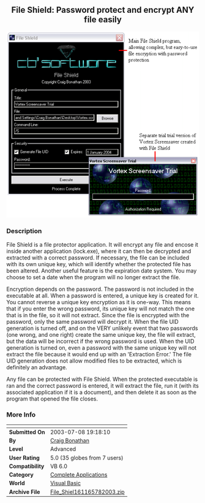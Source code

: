 ﻿<div align="center">

## File Shield: Password protect and encrypt ANY file easily

<img src="PIC2003781510196099.gif">
</div>

### Description

File Shield is a file protector application. It will encrypt any file and encose it inside another application (lock.exe), where it can then be decrypted and extracted with a correct password. If necessary, the file can be included with its own unique key, which will identify whether the protected file has been altered. Another useful feature is the expiration date system. You may choose to set a date when the program will no longer extract the file.

Encryption depends on the password. The password is not included in the executable at all. When a password is entered, a unique key is created for it. You cannot reverse a unique key encryption as it is one-way. This means that if you enter the wrong password, its unique key will not match the one that is in the file, so it will not extract. Since the file is encrypted with the password, only the same password will decrypt it. When the file UID generation is turned off, and on the VERY unlikely event that two passwords (one wrong, and one right) create the same unique key, the file will extract, but the data will be incorrect if the wrong password is used. When the UID generation is turned on, even a password with the same unique key will not extract the file because it would end up with an 'Extraction Error.' The file UID generation does not allow modified files to be extracted, which is definitely an advantage.

Any file can be protected with File Shield. When the protected executable is ran and the correct password is entered, it will extract the file, run it (with its associated application if it is a document), and then delete it as soon as the program that opened the file closes.
 
### More Info
 


<span>             |<span>
---                |---
**Submitted On**   |2003-07-08 19:18:10
**By**             |[Craig Bonathan](https://github.com/Planet-Source-Code/PSCIndex/blob/master/ByAuthor/craig-bonathan.md)
**Level**          |Advanced
**User Rating**    |5.0 (35 globes from 7 users)
**Compatibility**  |VB 6\.0
**Category**       |[Complete Applications](https://github.com/Planet-Source-Code/PSCIndex/blob/master/ByCategory/complete-applications__1-27.md)
**World**          |[Visual Basic](https://github.com/Planet-Source-Code/PSCIndex/blob/master/ByWorld/visual-basic.md)
**Archive File**   |[File\_Shiel161165782003\.zip](https://github.com/Planet-Source-Code/craig-bonathan-file-shield-password-protect-and-encrypt-any-file-easily__1-46737/archive/master.zip)








